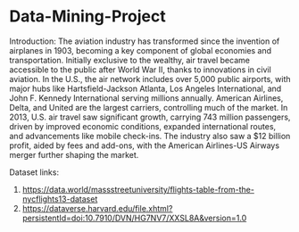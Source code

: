 # Data-Mining-Project
Introduction:
The aviation industry has transformed since the invention of airplanes in 1903, becoming a key component of global economies and transportation. Initially exclusive to the wealthy, air travel became accessible to the public after World War II, thanks to innovations in civil aviation. In the U.S., the air network includes over 5,000 public airports, with major hubs like Hartsfield-Jackson Atlanta, Los Angeles International, and John F. Kennedy International serving millions annually. American Airlines, Delta, and United are the largest carriers, controlling much of the market. In 2013, U.S. air travel saw significant growth, carrying 743 million passengers, driven by improved economic conditions, expanded international routes, and advancements like mobile check-ins. The industry also saw a $12 billion profit, aided by fees and add-ons, with the American Airlines-US Airways merger further shaping the market.

Dataset links:
1. https://data.world/massstreetuniversity/flights-table-from-the-nycflights13-dataset
2. https://dataverse.harvard.edu/file.xhtml?persistentId=doi:10.7910/DVN/HG7NV7/XXSL8A&version=1.0
